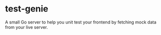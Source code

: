 # test-genie
A small Go server to help you unit test your frontend by fetching mock data from your live server.
